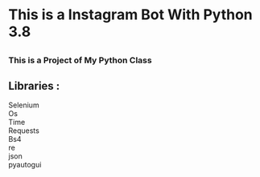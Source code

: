 <html>
	<body>		
		<h1>This is a Instagram Bot With Python 3.8</h1>
		<h2><h3>This is a Project of My Python Class</h2>
		<h2>Libraries :</h2>
		<p>Selenium<br>Os<br>Time<br>Requests<br>Bs4<br>re<br>json<br>pyautogui</p>
	</body>
</html>
